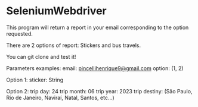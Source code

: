 # SeleniumWebdriver
This program will return a report in your email corresponding to the option requested.

There are 2 options of report: Stickers and bus travels.

You can git clone and test it!

Parameters examples:
email: pincellihenrique9@gmail.com
option: (1, 2)

Option 1:
sticker: String

Option 2:
trip day: 24
trip month: 06
trip year: 2023
trip destiny: (São Paulo, Rio de Janeiro, Naviraí, Natal, Santos, etc...)
